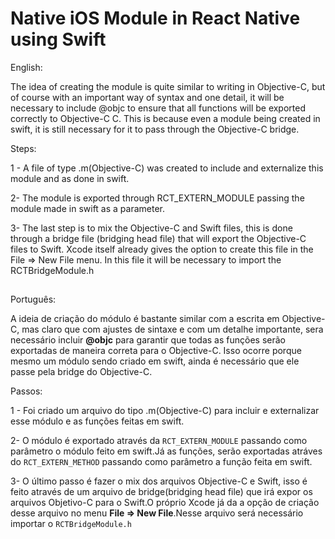 # Native iOS Module in React Native using Swift



English:


The idea of ​​creating the module is quite similar to writing in Objective-C, but of course with an important way of syntax and one detail, it will be necessary to include @objc to ensure that all functions will be exported correctly to Objective-C C. This is because even a module being created in swift, it is still necessary for it to pass through the Objective-C bridge.

Steps:

1 - A file of type .m(Objective-C) was created to include and externalize this module and as done in swift.

2- The module is exported through RCT_EXTERN_MODULE passing the module made in swift as a parameter.

3- The last step is to mix the Objective-C and Swift files, this is done through a bridge file (bridging head file) that will export the Objective-C files to Swift. Xcode itself already gives the option to create this file in the File ⇒ New File menu. In this file it will be necessary to import the RCTBridgeModule.h

##

Português:

A ideia de criação do módulo é bastante similar com a escrita em Objective-C, mas claro que com ajustes de sintaxe e com um detalhe importante, sera necessário incluir  **@objc** para garantir que todas as funções serão exportadas de maneira correta para o Objective-C. Isso ocorre porque mesmo um módulo sendo criado em swift, ainda é necessário que ele passe pela bridge do Objective-C.

Passos:

1 - Foi criado um arquivo do tipo .m(Objective-C) para incluir e externalizar esse módulo e as funções feitas em swift.

2- O módulo é exportado através da `RCT_EXTERN_MODULE` passando como parâmetro o módulo feito em swift.Já as funções, serão exportadas atráves do `RCT_EXTERN_METHOD` passando como parâmetro a função feita em swift.

3- O último passo é fazer o mix dos arquivos Objective-C e Swift, isso é feito através de um arquivo de bridge(bridging head file) que irá expor os arquivos Objetivo-C para o Swift.O próprio Xcode já da a opção de criação desse arquivo no menu **File ⇒ New File**.Nesse arquivo será necessário importar o `RCTBridgeModule.h`


